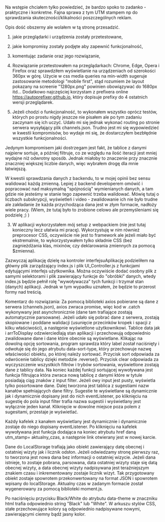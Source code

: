 Na wstępie chciałem tylko powiedzieć, że bardzo spoko to zadanko - praktyczne i konkretne. Fajna sprawa z tym UTM stampem np do sprawdzania skuteczności/klikalności poszczególnych reklam.

Opis dość obszerny ale wolałem w tą stronę przesadzić.

1. jakie przeglądarki i urządzenia zostały przetestowane,
2. jakie kompromisy zostały podjęte aby zapewnić funkcjonalność,
3. komentując zadanie oraz jego rozwiązanie, 



1. Rozwiązanie przetestowałem na przeglądarkach: Chrome, Edge, Opera i Firefox oraz sprawdziłem wyświetlanie na urządzeniach od szerokości 360px w górę. Użycie w css media queries na min-width sugeruje zastosowanie metodologi "mobile first", stąd rozumiem że layout pokazany na screenie "1280px.png" powinien obowiązywać do 1680px itd...
Dodatkowo najczęściej korzystam z prefixera online https://autoprefixer.github.io, który dopisuje prefixy do 4 ostatnich wersji przeglądarek.


2. Jeżeli chodzi o funkcjonalność, to wykonałem wszystko oprócz testów, których po prostu nigdy jeszcze nie pisałem ale po tym zadaniu zaczynam się ich uczyć. Udało mi się jednak wykonać routing po stronie serwera wysyłający plik channels.json. Trudno jest mi się wypowiedzieć w kwestii kompromisów, bo wydaje mi się, że dostarczyłem bezbłędnie wszystkie funkcjonalności. 

Jedynym kompromisem jaki dostrzegam jest fakt, że tablice z danymi najpierw sortuje, a później filtruje, co ze względu na ilość iteracji jest mniej wydajne niż odwrotny sposób. Jednak miałoby to znaczenie przy znacznie znaczniej większej liczbie danych, więc wybrałem drogę dla mnie łatwiejszą.

W kwestii sprawdzania danych z backendu, to w mojej opinii bez sensu walidować każdą zmienną. Lepiej z backend developerem omówić i popracować nad maksymalną "spójnością" wymienianych danych, a tam gdzie nie jesteśmy w stanie tego zapewnić trzeba walidować. Mówię tutaj o liczbach subskrypcji, wyświetleń i video - zwalidowanie ich nie było trudne ale zakładanie że każda przychodząca dana jest w złym formacie, nadłoży wiele pracy. (Wiem, że tutaj było to zrobione celowo ale przemyśleniami się podzielę ;) )


3. W aplikacji wykorzystałem mój setup z webpackiem (nie jest tutaj konieczny lecz ułatwia mi pracę). Wykorzystuję w nim również preprocesor CSS, oczywiście nie jest to framework ale jeżeli miało być ekstremalnie, to wykorzystywałem tylko składnie CSS (bez zagnieżdżania klas, mixinów, czy deklarowania zmiennych za pomocą $zmienna). 


Zazwyczaj aplikację dzielę na kontroler interfejsuAplikację podzieliłem na główny plik zarządzający index.js i plik UI_Controller.js z funkcjami edytującymi interfejs użytkownika. Można oczywiście dodać osobny plik z samymi selektorami i plik zawierający funkcje do "obróbki" danych, wtedy index.js będzie pełnił rolę "wywoływacza" tych funkcji i trzymał stan (danych) aplikacji. Jednak w tym wypadku uznałem, że będzie to przerost formy nad treścią. 

Komentarz do rozwiązania:
Za pomocą biblioteki axios pobierane są dane z serwera (channels.json), axios zwraca promise, więc kod w .catch wykonywany jest asynchronicznie (dane tam trafiające zostają automatycznie parsowane). Jeżeli udało się pobrać dane z serwera, zostają skopiowane i poddane walidacji (usunięcie przecinków kropek i spacji z kilku właściwości), a następnie wyświetlone użytkownikowi. Tablice data jak i arrToDisplay odzwierciedlają stan aplikacji i przechowują odpowiednio zwalidowane dane i dane które obecnie są wyświetlane. Klikając na dowolną opcję sortowania, program sprawdza który label został naciśnięty i odwołuje się do jego atrybutu data-sort-type, który przechowuje nazwę właściwości obiektu, po której należy sortować. Przycisk sort odpowiada za odwrócenie tablicy dzięki metodzie .reverse(). Przycisk clear odpowiada za wyczyszczenie wszystkich filtrów i trybów sortowania, wyświetlone zostają dane z tablicy data. Na koniec każdej funkcji sortującej wywoływana jest funkcja filtrująca która zwraca nową tablicę z danymi które w tytule posiadają ciąg znaków z input filter. Jeżeli owy input jest pusty, wyświetla tylko posortowane dane. Dalej tworzona jest tablica z sugestiami nazw kanałów spełniających dane filtry. Sugestie te wyświetlane są dynamicznie jak i dynamicznie dopisany jest do nich eventListener, po kliknięciu na sugestię do pola input filter trafia nazwa sugestii i wyświetlany jest wyłącznie jeden kanał. Kliknięcie w dowolne miejsce poza polem z sugesitami, przestaje je wyświetlać. 

Każdy kafelek z kanałem wyświetlany jest dynamicznie i dynamicznie zostaje do niego dopisany eventListener. Po kliknięciu na kafelek wywoływana jest funkcja dodająca na koniec atrybutu href daną utm_stamp= aktualny_czas, a następnie link otwierany jest w nowej karcie.

Dane do LocalStorage trafiają jako obiekt zawierający datę obecnej i ostatniej wizyty jak i licznik odsłon. Jeżeli odwiedzamy stronę pierwszy raz, to tworzona jest nowa dana bez informacji o ostatniej wizycie. Jeżeli dana istnieje, to zostaje pobrana, parsowana, data ostatniej wizyty staje się datą obecnej wizyty, a data obecnej wizyty nadpisywana jest teraźniejszym znakiem czasu i inkrementowany zostaje licznik wizyt. Tak przygotowany obiekt zostaje spowrotem przekonwertowany na format JSON i spowrotem wpisany do localStorage. Aktualny czas w zadanym formacie został wygenerowany za pomocą biblioteki moment.js.

Po naciśnięciu przycisku Black/White do atrybutu data-theme w znaczniku html trafia odpowiednio string "Black" lub "White". W arkuszu stylów CSS, stałe przechowujące kolory są odpowiednio nadpisywane nowymi, zawierającymi ciemny bądź jasny kolor.


